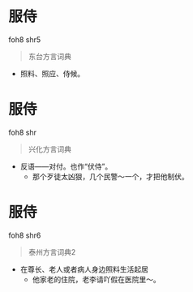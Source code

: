 # 服侍
foh8 shr5
> 东台方言词典
- 照料、照应、侍候。

# 服侍
foh8 shr
> 兴化方言词典
- 反语——对付。也作“伏侍”。
  - 那个歹徒太凶狠，几个民警～一个，才把他制伏。


# 服侍
foh8 shr6
> 泰州方言词典2
- 在尊长、老人或者病人身边照料生活起居
  - 他家老的住院，老李请吖假在医院里～。